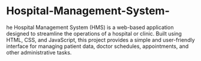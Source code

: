 # Hospital-Management-System-
he Hospital Management System (HMS) is a web-based application designed to streamline the operations of a hospital or clinic. Built using HTML, CSS, and JavaScript, this project provides a simple and user-friendly interface for managing patient data, doctor schedules, appointments, and other administrative tasks.
